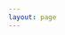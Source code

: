 ```yaml
---
layout: page
---
```

<script setup>
import {
  VPTeamPage,
  VPTeamPageTitle,
  VPTeamMembers
} from 'vitepress/theme-without-fonts'

const members = [
  {
    avatar: 'https://avatars.githubusercontent.com/u/11393106',
    name: 'Thomas Van Riel',
    title: 'Co-Founder',
    links: [
      { icon: 'github', link: 'https://github.com/ThomasVanRiel'}
    ]

  },
  {
    avatar: '',
    name: 'K. D.',
    title: 'Co-Founder'
  }
]
</script>

<VPTeamPage>
  <VPTeamPageTitle>
    <template #title>
      The founders
    </template>
    <template #lead>
      This project is initiated by these founders
    </template>
  </VPTeamPageTitle>
  <VPTeamMembers :members />
</VPTeamPage>